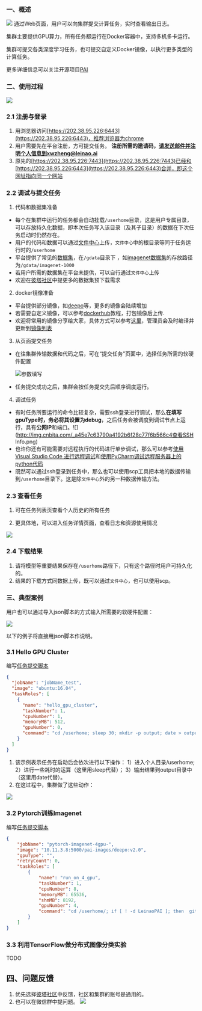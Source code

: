 ### 一、概述

![](http://img.cnbita.com/_f612c7ed7f0e4e338bc77c3575d23715集群概览图.png)
通过Web页面，用户可以向集群提交计算任务，实时查看输出日志。

集群主要提供GPU算力，所有任务都运行在Docker容器中，支持多机多卡运行。

集群可提交各类深度学习任务，也可提交自定义Docker镜像，以执行更多类型的计算任务。

更多详细信息可以关注开源项目[PAI](http://www.github.com/microsoft/pai)

### 二、使用过程

![](http://img.cnbita.com/_3f127e723a314bfa80c519d967ef4dae使用过程图.png)
### 2.1 注册与登录
1. 用浏览器访问[https://202.38.95.226:6443](https://202.38.95.226:6443)，推荐浏览器为chrome
2. 用户需要先在平台注册，方可提交任务。  **注册所需的邀请码，请发送邮件并注明个人信息到xwzheng@leinao.ai**
3. 原先的[https://202.38.95.226:7443](https://202.38.95.226:7443)已经和[https://202.38.95.226:6443](https://202.38.95.226:6443)合并，即这个网址指向同一个网站


### 2.2 调试与提交任务
1. 代码和数据集准备

- 每个在集群中运行的任务都会自动挂载`/userhome`目录，这是用户专属目录，可以存放持久化数据，即本次任务写入该目录（及其子目录）的数据在下次任务启动时仍然存在。
- 用户的代码和数据可以通过[文件中心](https://202.38.95.226:6443/fileCenter.html)上传，`文件中心`中的根目录等同于任务运行时的`/userhome`
- 平台提供了常见的[数据集](https://202.38.95.226:6443/dataset.html)，在`/gdata`目录下 ，如[imagenet数据集](https://202.38.95.226:6443/dataset.html?dataSet=1000000029)的存放路径为`/gdata/imagenet-1000`
- 若用户所需的数据集在平台未提供，可以自行通过`文件中心`上传
- 欢迎在[彼塔社区](https://www.bitahub.com/views/communicate.html)中提更多的数据集预下载需求

2. docker镜像准备 

  - 平台提供部分镜像，如[deepo](https://github.com/ufoym/deepo)等，更多的镜像会陆续增加
  - 若需要自定义镜像，可以参考[dockerhub](https://docs.docker.com/docker-hub/builds/)教程，打包镜像后上传.
 - 欢迎将常用的镜像分享给大家，具体方式可以参考[这里](https://github.com/leinao/leinaopai)，管理员会及时编译并更新到[镜像列表](https://202.38.95.226:6443/imageset.html)

3. 从页面提交任务
  - 在往集群传输数据和代码之后，可在“提交任务”页面中，选择任务所需的软硬件配置  

    ![参数填写](http://img.cnbita.com/_d1a0d051250c489cb1f1953b712066b4参数填写.png) 

  - 任务提交成功之后，集群会按任务提交先后顺序调度运行。 
4. 调试任务
  - 有时任务所要运行的命令比较复杂，需要ssh登录进行调试，那么**在填写gpuType时，务必将其设置为debug**，之后任务会被调度到调试节点上运行，具有**公网IP**和端口。![](http://img.cnbita.com/_a45e7c63790a4192b6f28c77f6b566c4查看SSH Info.png)  
  - 也许你还有可能需要对远程执行的代码进行单步调试，那么可以参考[使用 Visual Studio Code 进行远程调试](http://www.cnbita.com/views/article-detail.html?articleId=_210bd928f7f64b65bd0aa6658b0697b4)和[使用PyCharm调试远程服务器上的python代码](http://www.cnbita.com/views/article-detail.html?articleId=_15061b9c318d4eba913e51bee43dee64)
  - 既然可以通过ssh登录到任务中，那么也可以使用scp工具把本地的数据传输到`/userhome`目录下。这是除`文件中心`外的另一种数据传输方法。

### 2.3 查看任务

1. 可在任务列表页查看个人历史的所有任务

2. 更具体地，可以进入任务详情页面，查看日志和资源使用情况

![](http://img.cnbita.com/_bf5259311fbc42779b228a0762cccb96_67d37572338f44bfbb2c757bcb679a96任务详情.png)

### 2.4 下载结果  
1. 请将模型等重要结果保存在`/userhome`路径下，只有这个路径时用户可持久化的。  
2. 结果的下载方式同数据上传，既可以通过`文件中心`，也可以使用scp。

### 三、典型案例

用户也可以通过导入json脚本的方式输入所需要的软硬件配置：

![](http://img.cnbita.com/_cdc9c591f9774f5391fdc1b8e1f87a38_421a43b21fc740f5ad4f9ef37aa33122脚本提交任务.png)

以下的例子将直接用json脚本作说明。

### 3.1 Hello GPU Cluster

编写[任务提交脚本](https://raw.githubusercontent.com/Leinao/LeinaoPAI/master/example/hello-gpu-cluster/hello_gpu_cluster.json)

```json
{
  "jobName": "jobName_test",	
  "image": "ubuntu:16.04",
  "taskRoles": [
    {
      "name": "hello_gpu_cluster",
      "taskNumber": 1,
      "cpuNumber": 1,
      "memoryMB": 512,
      "gpuNumber": 0,
      "command": "cd /userhome; sleep 30; mkdir -p output; date > output/out.txt; echo finished"
    }
  ]
}
```

1. 该示例表示任务在启动后会依次进行以下操作：
    1）进入个人目录/userhome; 
    2）进行一些耗时的运算（这里用sleep代替）；
    3）输出结果到output目录中（这里用date代替）。
2. 在这过程中，集群做了这些动作：

![](http://img.cnbita.com/_7ca7271b56d34b27a2a6ca7449bfd264_075009ca02814afda8007095319748e5集群运行过程示意图.png)


### 3.2 Pytorch训练Imagenet
编写[任务提交脚本](https://raw.githubusercontent.com/Leinao/LeinaoPAI/master/example/pytorch-imagenet/job-4gpu.json)
```json
{
    "jobName": "pytorch-imagenet-4gpu-",
    "image": "10.11.3.8:5000/pai-images/deepo:v2.0",
    "gpuType": "",
    "retryCount": 0,
    "taskRoles": [
        {
            "name": "run_on_4_gpu",
            "taskNumber": 1,
            "cpuNumber": 8,
            "memoryMB": 65536,
            "shmMB": 8192,
            "gpuNumber": 4,
            "command": "cd /userhome/; if [ ! -d LeinaoPAI ]; then  git clone https://github.com/Leinao/LeinaoPAI.git; else cd LeinaoPAI; git pull origin master; fi; mkdir -p checkpoints; python /userhome/LeinaoPAI/example/pytorch-imagenet/main.py --batch-size 256 --gpu_num 4"
        }
    ]
}
```

### 3.3 利用TensorFlow做分布式图像分类实验
TODO



## 四、问题反馈

1. 优先选择[彼塔社区](https://www.bitahub.com/views/communicate.html)中反馈，社区和集群的账号是通用的。
2. 也可以在微信群中提问题。
     ![](http://img.cnbita.com/_4978e26624064dcf8087a07ef5a004f7weixin_20180919155503.png)

